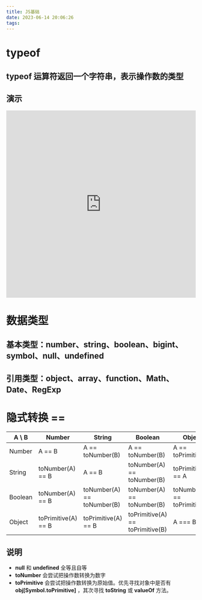 ```yaml
---
title: JS基础
date: 2023-06-14 20:06:26
tags:
---
```


# typeof

## typeof 运算符返回一个字符串，表示操作数的类型

## 演示

<iframe  
  width=100%
  height=498px
  src="http://127.0.0.1:5500/code/js/typeof.html"  
  frameborder=0  
  allowfullscreen>
</iframe>

# 数据类型

## 基本类型：number、string、boolean、bigint、symbol、null、undefined

## 引用类型：object、array、function、Math、Date、RegExp

# 隐式转换 ==

| A \ B   | Number              | String                     | Boolean                          | Object                       |
| ------- | ------------------- | -------------------------- | -------------------------------- | ---------------------------- |
| Number  | A == B              | A == toNumber(B)           | A == toNumber(B)                 | A == toPrimitive(B)          |
| String  | toNumber(A) == B    | A == B                     | toNumber(A) == toNumber(B)       | toPrimitive(B) == A          |
| Boolean | toNumber(A) == B    | toNumber(A) == toNumber(B) | toNumber(A) == toNumber(B)       | toNumber(A) == toPrimitive(B)|
| Object  | toPrimitive(A) == B | toPrimitive(A) == B        | toPrimitive(A) == toPrimitive(B) | A === B                      |

## 说明

- **null** 和 **undefined** 全等且自等
- **toNumber** 会尝试把操作数转换为数字
- **toPrimitive** 会尝试把操作数转换为原始值。优先寻找对象中是否有 **obj[Symbol.toPrimitive]** ，其次寻找 **toString** 或 **valueOf** 方法。